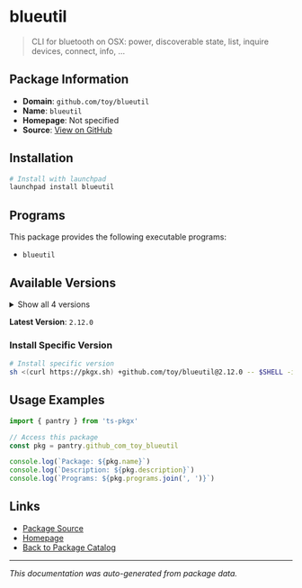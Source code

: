 # blueutil

> CLI for bluetooth on OSX: power, discoverable state, list, inquire devices, connect, info, …

## Package Information

- **Domain**: `github.com/toy/blueutil`
- **Name**: `blueutil`
- **Homepage**: Not specified
- **Source**: [View on GitHub](https://github.com/pkgxdev/pantry/tree/main/projects/github.com/toy/blueutil/package.yml)

## Installation

```bash
# Install with launchpad
launchpad install blueutil
```

## Programs

This package provides the following executable programs:

- `blueutil`

## Available Versions

<details>
<summary>Show all 4 versions</summary>

- `2.12.0`, `2.11.0`, `2.10.0`, `2.9.1`

</details>

**Latest Version**: `2.12.0`

### Install Specific Version

```bash
# Install specific version
sh <(curl https://pkgx.sh) +github.com/toy/blueutil@2.12.0 -- $SHELL -i
```

## Usage Examples

```typescript
import { pantry } from 'ts-pkgx'

// Access this package
const pkg = pantry.github_com_toy_blueutil

console.log(`Package: ${pkg.name}`)
console.log(`Description: ${pkg.description}`)
console.log(`Programs: ${pkg.programs.join(', ')}`)
```

## Links

- [Package Source](https://github.com/pkgxdev/pantry/tree/main/projects/github.com/toy/blueutil/package.yml)
- [Homepage](#)
- [Back to Package Catalog](../package-catalog.md)

---

*This documentation was auto-generated from package data.*
